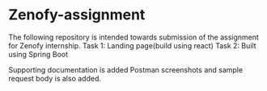 # Zenofy-assignment

The following repository is intended towards submission of the assignment for Zenofy internship.
Task 1: Landing page(build using react)
Task 2: Built using Spring Boot

Supporting documentation is added
Postman screenshots and sample request body is also added.